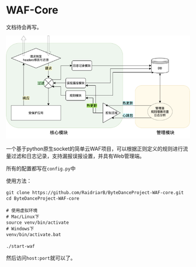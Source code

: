 # WAF-Core
文档待会再写。

![整体架构](./pics/整体架构.png)

一个基于python原生socket的简单云WAF项目，可以根据正则定义的规则进行流量过滤和日志记录，支持漏报误报设置，并具有Web管理端。

所有的配置都写在`config.py`中

使用方法：
```
git clone https://github.com/RaidriarB/ByteDanceProject-WAF-core.git
cd ByteDanceProject-WAF-core

# 使用虚拟环境
# Mac/Linux下
source venv/bin/activate
# Windows下
venv/bin/activate.bat

./start-waf
```

然后访问`host:port`就可以了。

